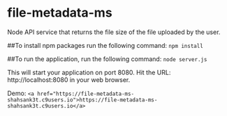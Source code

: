 # file-metadata-ms
Node API service that returns the file size of the file uploaded by the user.

##To install npm packages run the following command:
`npm install`

##To run the application, run the following command:
`node server.js`

This will start your application on port 8080.
Hit the URL: http://localhost:8080 in your web browser.

Demo: `<a href="https://file-metadata-ms-shahsank3t.c9users.io">https://file-metadata-ms-shahsank3t.c9users.io</a>`